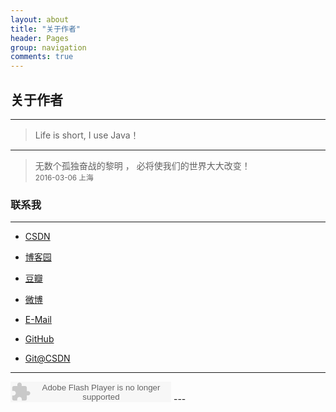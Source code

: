 ```yaml
---
layout: about
title: "关于作者"
header: Pages
group: navigation
comments: true
---
```



## 关于作者 
---

>Life is short, I use Java！



---

> 无数个孤独奋战的黎明 ， 必将使我们的世界大大改变！<br/>
<small>2016-03-06 上海</small>






### 联系我
---
* [CSDN](http://blog.csdn.net/u010286751)

* [博客园](http://www.cnblogs.com/zhangjiadong0418/)

* [豆瓣](http://www.douban.com/people/84736862/)

* [微博](http://weibo.com/u/3689412261)

* [E-Mail](mailto:zjd0418@gmail.com)

* [GitHub](https://github.com/zhangjiadong)

* [Git@CSDN](https://code.csdn.net/u010286751)




---
<!--音乐框-->
<!-- <embed src="http://www.xiami.com/widget/0_1774019470/singlePlayer.swf?sid=347230&type=2&auto=1&width=320&height=66" width="340" height="86"  allowNetworking="all"/> -->

<embed src="http://www.xiami.com/widget/0_1774019470/singlePlayer.swf" type="application/x-shockwave-flash" width="257" height="33" wmode="transparent"/>
---

